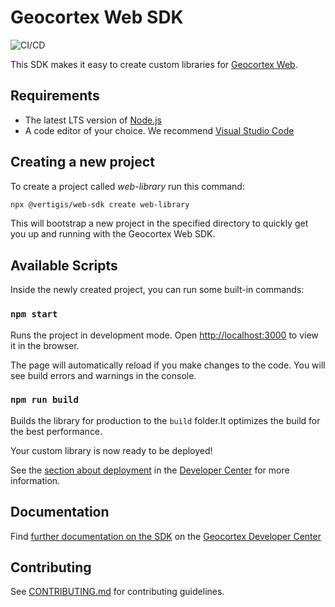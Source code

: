 # Geocortex Web SDK

![CI/CD](https://github.com/geocortex/vertigis-web-sdk/workflows/CI/CD/badge.svg)

This SDK makes it easy to create custom libraries for [Geocortex Web](https://www.geocortex.com/products/gxw/).

## Requirements

-   The latest LTS version of [Node.js](https://nodejs.org/en/download/)
-   A code editor of your choice. We recommend [Visual Studio Code](https://code.visualstudio.com/)

## Creating a new project

To create a project called _web-library_ run this command:

```bash
npx @vertigis/web-sdk create web-library
```

This will bootstrap a new project in the specified directory to quickly get you up and running with the Geocortex Web SDK.

## Available Scripts

Inside the newly created project, you can run some built-in commands:

### `npm start`

Runs the project in development mode. Open [http://localhost:3000](http://localhost:3000) to view it in the browser.

The page will automatically reload if you make changes to the code. You will see build errors and warnings in the console.

### `npm run build`

Builds the library for production to the `build` folder.It optimizes the build for the best performance.

Your custom library is now ready to be deployed!

See the [section about deployment](https://developers.geocortex.com/docs/web/sdk-deployment) in the [Developer Center](https://developers.geocortex.com/docs/web/overview) for more information.

## Documentation

Find [further documentation on the SDK](https://developers.geocortex.com/docs/web/sdk-overview/) on the [Geocortex Developer Center](https://developers.geocortex.com/docs/web/overview/)

## Contributing

See [CONTRIBUTING.md](CONTRIBUTING.md) for contributing guidelines.
